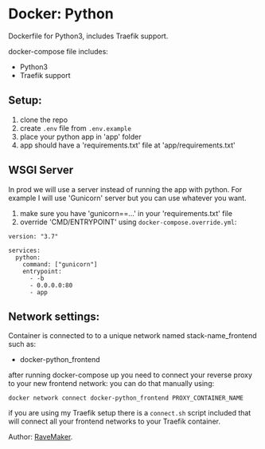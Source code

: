 # Docker: Python
Dockerfile for Python3, includes Traefik support.

docker-compose file includes:
 - Python3
 - Traefik support

## Setup:
1. clone the repo
2. create `.env` file from `.env.example`
3. place your python app in 'app' folder
4. app should have a 'requirements.txt' file at 'app/requirements.txt'

## WSGI Server
In prod we will use a server instead of running the app with python. 
For example I will use 'Gunicorn' server but you can use whatever you want.

1. make sure you have 'gunicorn==...' in your 'requirements.txt' file
2. override 'CMD/ENTRYPOINT' using `docker-compose.override.yml`:

```
version: "3.7"

services:
  python:
    command: ["gunicorn"]
    entrypoint:
      - -b
      - 0.0.0.0:80
      - app
```

## Network settings:
Container is connected to to a unique network named stack-name_frontend such as:

- docker-python_frontend

after running docker-compose up you need to connect your reverse proxy to your new frontend network:
 you can do that manually using:

 ```
 docker network connect docker-python_frontend PROXY_CONTAINER_NAME
 ```

if you are using my Traefik setup there is a `connect.sh` script included that will connect all your frontend networks to your Traefik container.

Author: [RaveMaker][RaveMaker].

[RaveMaker]: http://ravemaker.net

